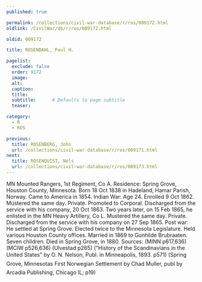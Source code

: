 ```yaml
---
published: true

permalink: /collections/civil-war-database/r/ros/009172.html
oldlink: /CivilWar/db/r/ros/009172.html

oldid: 009172

title: ROSENDAHL, Paul H.

pagelist:
  exclude: false
  order: 9172
  image: 
  alt:
  caption:
  title:
  subtitle:      # Defaults to page subtitle
  teaser:

category: 
  - R 
  - ROS

previous:
  title: ROSENBERG, John
  url: /collections/civil-war-database/r/ros/009171.html  
next:
  title: ROSENQUIST, Nels
  url: /collections/civil-war-database/r/ros/009173.html   
---
```

MN Mounted Rangers, 1st Regiment, Co A. Residence: Spring Grove, Houston County, Minnesota. Born 18 Oct 1838 in Hadeland, Hamar Parish, Norway. Came to America in 1854. Indian War: Age 24. Enrolled 9 Oct 1862. Mustered the same day. Private. Promoted to Corporal. Discharged from the service with his company, 20 Oct 1863. Two years later, on 15 Feb 1865, he enlisted in the MN Heavy Artillery, Co L. Mustered the same day. Private. Discharged from the service with his company on 27 Sep 1865. Post war: He settled at Spring Grove. Elected twice to the Minnesota Legislature. Held various Houston County offices. Married in 1869 to Gunhilde Brubraaten. Seven children. Died in Spring Grove, in 1880. Sources: (MINN p617,636) (MCIW p526,636) (Ulvestad p265) (&quot;History of the Scandinavians in the United States&quot; by O. N. Nelson, Publ. in Minneapolis, 1893. p571) (&#147;Spring Grove, Minnesota&#146;s First Norwegian Settlement&#148; by Chad Muller, publ by Arcadia Publishing, Chicago IL; p19)